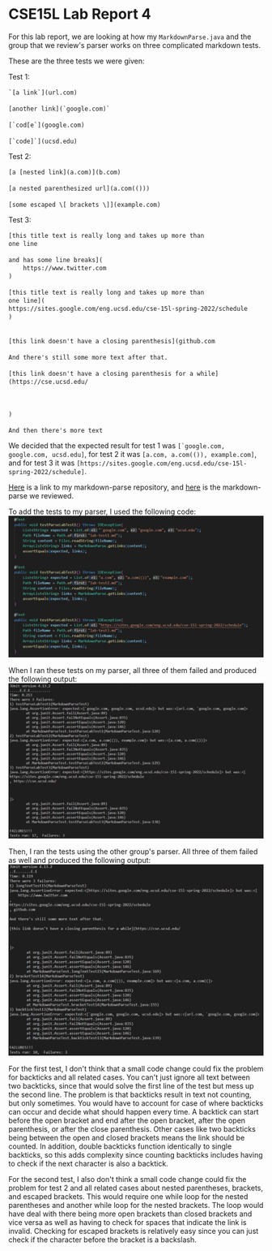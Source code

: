 # CSE15L Lab Report 4

For this lab report, we are looking at how my `MarkdownParse.java` and the group that we review's parser works on three complicated markdown tests.

These are the three tests we were given:

Test 1:
```
`[a link`](url.com)

[another link](`google.com)`

[`cod[e`](google.com)

[`code]`](ucsd.edu)
```
Test 2:
```
[a [nested link](a.com)](b.com)

[a nested parenthesized url](a.com(()))

[some escaped \[ brackets \]](example.com)
```
Test 3:
```
[this title text is really long and takes up more than 
one line

and has some line breaks](
    https://www.twitter.com
)

[this title text is really long and takes up more than 
one line](
https://sites.google.com/eng.ucsd.edu/cse-15l-spring-2022/schedule
)


[this link doesn't have a closing parenthesis](github.com

And there's still some more text after that.

[this link doesn't have a closing parenthesis for a while](https://cse.ucsd.edu/



)

And then there's more text
```
We decided that the expected result for test 1 was ``[`google.com, google.com, ucsd.edu]``, for test 2 it was `[a.com, a.com(()), example.com]`, and for test 3 it was `[https://sites.google.com/eng.ucsd.edu/cse-15l-spring-2022/schedule]`.

[Here](https://github.com/jexu07/markdown-parser) is a link to my markdown-parse repository, and [here](https://github.com/Barakar13/markdown-parser) is the markdown-parse we reviewed.

To add the tests to my parser, I used the following code:
![adding tests](lab-report-4-resources\adding-tests.png)

When I ran these tests on my parser, all three of them failed and produced the following output:
![my parser testing](lab-report-4-resources\my-parser-failures.png)

Then, I ran the tests using the other group's parser. All three of them failed as well and produced the following output:
![other group parser testing](lab-report-4-resources\other-group-parser-failures.png)

For the first test, I don't think that a small code change could fix the problem for backticks and all related cases. You can't just ignore all text between two backticks, since that would solve the first line of the test but mess up the second line. The problem is that backticks result in text not counting, but only sometimes. You would have to account for case of where backticks can occur and decide what should happen every time. A backtick can start before the open bracket and end after the open bracket, after the open parenthesis, or after the close parenthesis. Other cases like two backticks being between the open and closed brackets means the link should be counted. In addition, double backticks function identically to single backticks, so this adds complexity since counting backticks includes having to check if the next character is also a backtick.

For the second test, I also don't think a small code change could fix the problem for test 2 and all related cases about nested parentheses, brackets, and escaped brackets. This would require one while loop for the nested parentheses and another while loop for the nested brackets. The loop would have deal with there being more open brackets than closed brackets and vice versa as well as having to check for spaces that indicate the link is invalid. Checking for escaped brackets is relatively easy since you can just check if the character before the bracket is a backslash. 